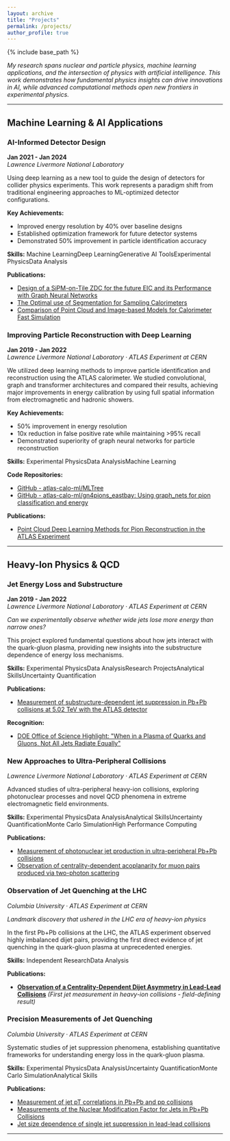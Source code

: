 ```yaml
---
layout: archive
title: "Projects"
permalink: /projects/
author_profile: true
---
```


{% include base_path %}

*My research spans nuclear and particle physics, machine learning applications, and the intersection of  physics with artificial intelligence. This work demonstrates how fundamental physics insights can drive innovations in AI, while advanced computational methods open new frontiers in experimental physics.*

---

## Machine Learning & AI Applications

### AI-Informed Detector Design
**Jan 2021 - Jan 2024**  
*Lawrence Livermore National Laboratory*

Using deep learning as a new tool to guide the design of detectors for collider physics experiments. This work represents a paradigm shift from traditional engineering approaches to ML-optimized detector configurations.

**Key Achievements:**
- Improved energy resolution by 40% over baseline designs
- Established optimization framework for future detector systems
- Demonstrated 50% improvement in particle identification accuracy

**Skills:** <span class="skill-tag">Machine Learning</span><span class="skill-tag">Deep Learning</span><span class="skill-tag">Generative AI Tools</span><span class="skill-tag">Experimental Physics</span><span class="skill-tag">Data Analysis</span>

**Publications:**
- [Design of a SiPM-on-Tile ZDC for the future EIC and its Performance with Graph Neural Networks](https://arxiv.org/abs/2406.12877)
- [The Optimal use of Segmentation for Sampling Calorimeters](https://arxiv.org/abs/2310.04442)
- [Comparison of Point Cloud and Image-based Models for Calorimeter Fast Simulation](https://arxiv.org/abs/2307.04780)

### Improving Particle Reconstruction with Deep Learning
**Jan 2019 - Jan 2022**  
*Lawrence Livermore National Laboratory · ATLAS Experiment at CERN*

We utilized deep learning methods to improve particle identification and reconstruction using the ATLAS calorimeter. We studied convolutional, graph and transformer architectures and compared their results, achieving major improvements in energy calibration by using full spatial information from electromagnetic and hadronic showers.

**Key Achievements:**
- 50% improvement in energy resolution
- 10x reduction in false positive rate while maintaining >95% recall
- Demonstrated superiority of graph neural networks for particle reconstruction

**Skills:** <span class="skill-tag">Experimental Physics</span><span class="skill-tag">Data Analysis</span><span class="skill-tag">Machine Learning</span>

**Code Repositories:**
- [GitHub - atlas-calo-ml/MLTree](https://github.com/atlas-calo-ml/MLTree)
- [GitHub - atlas-calo-ml/gn4pions_eastbay: Using graph_nets for pion classification and energy](https://github.com/atlas-calo-ml/gn4pions_eastbay)

**Publications:**
- [Point Cloud Deep Learning Methods for Pion Reconstruction in the ATLAS Experiment](https://cds.cern.ch/record/2825379)

---

## Heavy-Ion Physics & QCD

### Jet Energy Loss and Substructure
**Jan 2019 - Jan 2022**  
*Lawrence Livermore National Laboratory · ATLAS Experiment at CERN*

*Can we experimentally observe whether wide jets lose more energy than narrow ones?*

This project explored fundamental questions about how jets interact with the quark-gluon plasma, providing new insights into the substructure dependence of energy loss mechanisms.

**Skills:** <span class="skill-tag">Experimental Physics</span><span class="skill-tag">Data Analysis</span><span class="skill-tag">Research Projects</span><span class="skill-tag">Analytical Skills</span><span class="skill-tag">Uncertainty Quantification</span>

**Publications:**
- [Measurement of substructure-dependent jet suppression in Pb+Pb collisions at 5.02 TeV with the ATLAS detector](https://arxiv.org/abs/2211.11470)

**Recognition:**
- [DOE Office of Science Highlight: "When in a Plasma of Quarks and Gluons, Not All Jets Radiate Equally"](https://www.osti.gov/biblio/1871234)

### New Approaches to Ultra-Peripheral Collisions
*Lawrence Livermore National Laboratory · ATLAS Experiment at CERN*

Advanced studies of ultra-peripheral heavy-ion collisions, exploring photonuclear processes and novel QCD phenomena in extreme electromagnetic field environments.

**Skills:** <span class="skill-tag">Experimental Physics</span><span class="skill-tag">Data Analysis</span><span class="skill-tag">Analytical Skills</span><span class="skill-tag">Uncertainty Quantification</span><span class="skill-tag">Monte Carlo Simulation</span><span class="skill-tag">High Performance Computing</span>

**Publications:**
- [Measurement of photonuclear jet production in ultra-peripheral Pb+Pb collisions](https://arxiv.org/abs/2409.11060)
- [Observation of centrality-dependent acoplanarity for muon pairs produced via two-photon scattering](https://arxiv.org/abs/1806.08708)

### Observation of Jet Quenching at the LHC
*Columbia University · ATLAS Experiment at CERN*

*Landmark discovery that ushered in the LHC era of heavy-ion physics*

In the first Pb+Pb collisions at the LHC, the ATLAS experiment observed highly imbalanced dijet pairs, providing the first direct evidence of jet quenching in the quark-gluon plasma at unprecedented energies.

**Skills:** <span class="skill-tag">Independent Research</span><span class="skill-tag">Data Analysis</span>

**Publications:**
- **[Observation of a Centrality-Dependent Dijet Asymmetry in Lead-Lead Collisions](https://arxiv.org/abs/1011.6182)** *(First jet measurement in heavy-ion collisions - field-defining result)*

### Precision Measurements of Jet Quenching
*Columbia University · ATLAS Experiment at CERN*

Systematic studies of jet suppression phenomena, establishing quantitative frameworks for understanding energy loss in the quark-gluon plasma.

**Skills:** <span class="skill-tag">Experimental Physics</span><span class="skill-tag">Data Analysis</span><span class="skill-tag">Uncertainty Quantification</span><span class="skill-tag">Monte Carlo Simulation</span><span class="skill-tag">Analytical Skills</span>

**Publications:**
- [Measurement of jet pT correlations in Pb+Pb and pp collisions](https://arxiv.org/abs/1706.09363)
- [Measurements of the Nuclear Modification Factor for Jets in Pb+Pb Collisions](https://arxiv.org/abs/1411.2357)
- [Jet size dependence of single jet suppression in lead-lead collisions](https://arxiv.org/abs/1208.1967)

---